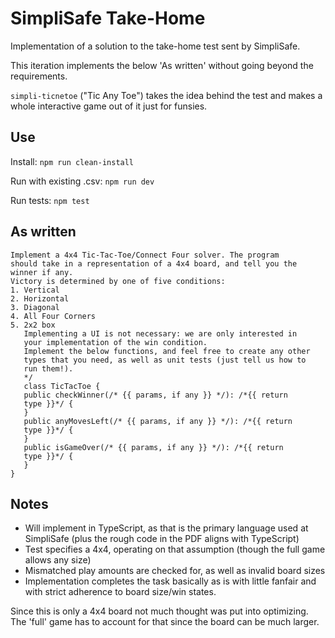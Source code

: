 # SimpliSafe Take-Home

Implementation of a solution to the take-home test sent by SimpliSafe.

This iteration implements the below 'As written' without going beyond the requirements.

`simpli-ticnetoe` ("Tic Any Toe") takes the idea behind the test and makes a whole interactive
game out of it just for funsies.



## Use

Install:
`npm run clean-install`

Run with existing .csv:
`npm run dev`

Run tests:
`npm test`

## As written
```
Implement a 4x4 Tic-Tac-Toe/Connect Four solver. The program
should take in a representation of a 4x4 board, and tell you the
winner if any.
Victory is determined by one of five conditions:
1. Vertical
2. Horizontal
3. Diagonal
4. All Four Corners
5. 2x2 box
   Implementing a UI is not necessary: we are only interested in
   your implementation of the win condition.
   Implement the below functions, and feel free to create any other
   types that you need, as well as unit tests (just tell us how to
   run them!).
   */
   class TicTacToe {
   public checkWinner(/* {{ params, if any }} */): /*{{ return
   type }}*/ {
   }
   public anyMovesLeft(/* {{ params, if any }} */): /*{{ return
   type }}*/ {
   }
   public isGameOver(/* {{ params, if any }} */): /*{{ return
   type }}*/ {
   }
}
```

## Notes
- Will implement in TypeScript, as that is the primary language used at SimpliSafe (plus the rough code in the PDF aligns with TypeScript)
- Test specifies a 4x4, operating on that assumption (though the full game allows any size)
- Mismatched play amounts are checked for, as well as invalid board sizes
- Implementation completes the task basically as is with little fanfair and with strict adherence to board size/win states.

Since this is only a 4x4 board not much thought was put into optimizing.\
The 'full' game has to account for that since the board can be much larger.